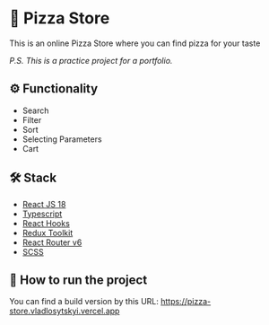 # 🍕 Pizza Store

This is an online Pizza Store where you can find pizza for your taste

_P.S. This is a practice project for a portfolio._

## ⚙️ Functionality

* Search
* Filter
* Sort
* Selecting Parameters
* Cart

## 🛠 Stack

* [React JS 18](https://reactjs.org)
* [Typescript](https://www.typescriptlang.org)
* [React Hooks](https://reactjs.org/docs/hooks-intro.html)
* [Redux Toolkit](https://redux-toolkit.js.org)
* [React Router v6](https://reactrouter.com/en/v6.3.0/getting-started/overview)
* [SCSS](https://sass-lang.com)

## 💨 How to run the project

You can find a build version by this URL: https://pizza-store.vladlosytskyi.vercel.app

